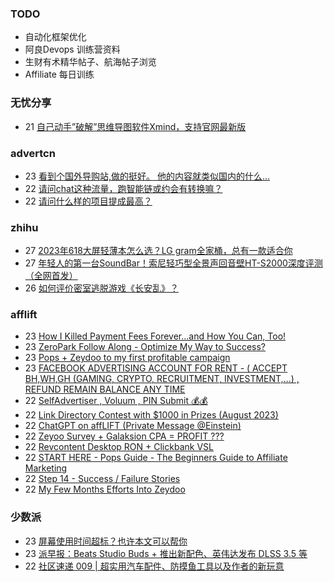 ### TODO
-  自动化框架优化
-  阿良Devops 训练营资料
-  生财有术精华帖子、航海帖子浏览
-  Affiliate 每日训练

### 无忧分享
<!-- ruyo:START -->
-  21 [自己动手”破解”思维导图软件Xmind，支持官网最新版](https://51.ruyo.net/18460.html)<!-- ruyo:END -->

### advertcn
<!-- advertcn:START -->
-  23 [看到个国外导购站,做的挺好。 他的内容就类似国内的什么...](https://www.advertcn.com/forum.php?mod=viewthread&tid=111757)
-  22 [请问chat这种流量，跑智能链或约会有转换嘛？](https://www.advertcn.com/forum.php?mod=viewthread&tid=111748)
-  22 [请问什么样的项目提成最高？](https://www.advertcn.com/forum.php?mod=viewthread&tid=111747)<!-- advertcn:END -->

### zhihu
<!-- zhihu:START -->
-  27 [2023年618大屏轻薄本怎么选？LG gram全家桶，总有一款适合你](http://zhuanlan.zhihu.com/p/632641888?utm_campaign=rss&utm_medium=rss&utm_source=rss&utm_content=title)
-  27 [年轻人的第一台SoundBar！索尼轻巧型全景声回音壁HT-S2000深度评测（全网首发）](http://zhuanlan.zhihu.com/p/630990296?utm_campaign=rss&utm_medium=rss&utm_source=rss&utm_content=title)
-  26 [如何评价密室逃脱游戏《长安乱》？](http://www.zhihu.com/question/563950552/answer/3045961312?utm_campaign=rss&utm_medium=rss&utm_source=rss&utm_content=title)<!-- zhihu:END -->

### afflift
<!-- afflift:START -->
-  23 [How I Killed Payment Fees Forever…and How You Can, Too!](https://afflift.com/f/threads/how-i-killed-payment-fees-forever%E2%80%A6and-how-you-can-too.10749/)
-  23 [ZeroPark Follow Along - Optimize My Way to Success?](https://afflift.com/f/threads/zeropark-follow-along-optimize-my-way-to-success.11496/)
-  23 [Pops + Zeydoo to my first profitable campaign](https://afflift.com/f/threads/pops-zeydoo-to-my-first-profitable-campaign.11418/)
-  23 [FACEBOOK ADVERTISING ACCOUNT FOR RENT - &lpar; ACCEPT BH,WH,GH &lpar;GAMING, CRYPTO, RECRUITMENT, INVESTMENT,...&rpar; , REFUND REMAIN BALANCE ANY TIME](https://afflift.com/f/threads/facebook-advertising-account-for-rent-accept-bh-wh-gh-gaming-crypto-recruitment-investment-refund-remain-balance-any-time.11161/)
-  22 [SelfAdvertiser , Voluum , PIN Submit 💰💰](https://afflift.com/f/threads/selfadvertiser-voluum-pin-submit-%F0%9F%92%B0%F0%9F%92%B0.10690/)
-  22 [Link Directory Contest with $1000 in Prizes &lpar;August 2023&rpar;](https://afflift.com/f/threads/link-directory-contest-with-1000-in-prizes-august-2023.11479/)
-  22 [ChatGPT on affLIFT &lpar;Private Message @Einstein&rpar;](https://afflift.com/f/threads/chatgpt-on-afflift-private-message-einstein.10922/)
-  22 [Zeyoo Survey + Galaksion CPA = PROFIT ???](https://afflift.com/f/threads/zeyoo-survey-galaksion-cpa-profit.10574/)
-  22 [Revcontent Desktop RON + Clickbank VSL](https://afflift.com/f/threads/revcontent-desktop-ron-clickbank-vsl.11486/)
-  22 [START HERE - Pops Guide - The Beginners Guide to Affiliate Marketing](https://afflift.com/f/threads/start-here-pops-guide-the-beginners-guide-to-affiliate-marketing.2937/)
-  22 [Step 14 - Success / Failure Stories](https://afflift.com/f/threads/step-14-success-failure-stories.2951/)
-  22 [My Few Months Efforts Into Zeydoo](https://afflift.com/f/threads/my-few-months-efforts-into-zeydoo.11500/)<!-- afflift:END -->

### 少数派
<!-- sspai:START -->
-  23 [屏幕使用时间超标？也许本文可以帮你](https://sspai.com/post/82138)
-  23 [派早报：Beats Studio Buds + 推出新配色、英伟达发布 DLSS 3.5 等](https://sspai.com/post/82324)
-  22 [社区速递 009 | 超实用汽车配件、防摸鱼工具以及作者的新玩意](https://sspai.com/post/82278)<!-- sspai:END -->

